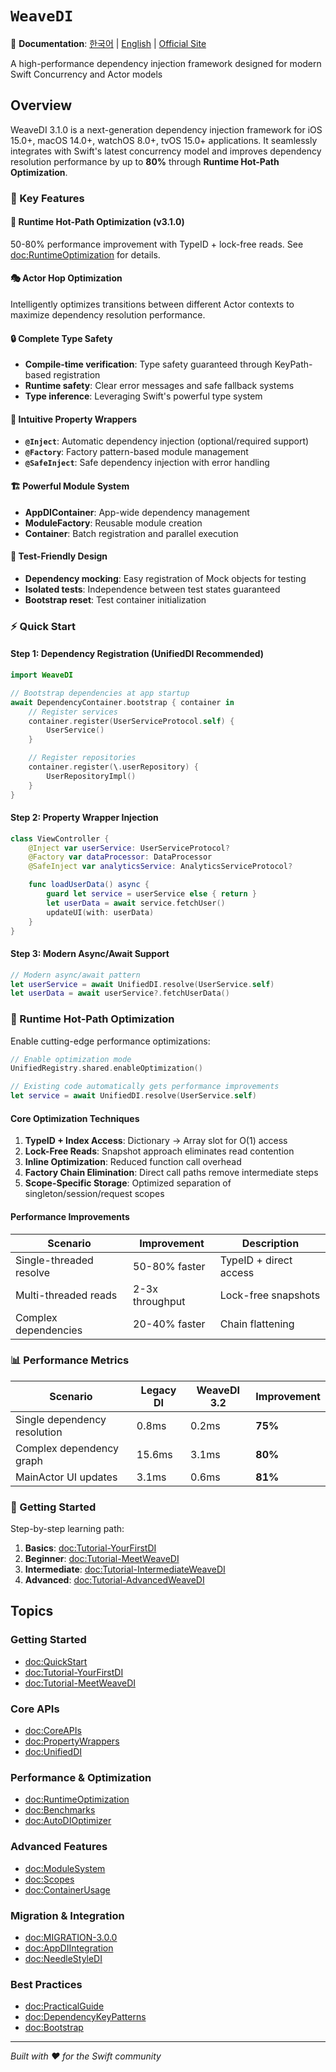 # ``WeaveDI``

📖 **Documentation**: [한국어](../ko.lproj/WeaveDI) | [English](WeaveDI) | [Official Site](https://roy-wonji.github.io/WeaveDI/documentation/weavedi)

A high-performance dependency injection framework designed for modern Swift Concurrency and Actor models

## Overview

WeaveDI 3.1.0 is a next-generation dependency injection framework for iOS 15.0+, macOS 14.0+, watchOS 8.0+, tvOS 15.0+ applications. It seamlessly integrates with Swift's latest concurrency model and improves dependency resolution performance by up to **80%** through **Runtime Hot-Path Optimization**.

### 🚀 Key Features

#### 🚀 Runtime Hot-Path Optimization (v3.1.0)
50-80% performance improvement with TypeID + lock-free reads. See <doc:RuntimeOptimization> for details.

#### 🎭 Actor Hop Optimization
Intelligently optimizes transitions between different Actor contexts to maximize dependency resolution performance.

#### 🔒 Complete Type Safety
- **Compile-time verification**: Type safety guaranteed through KeyPath-based registration
- **Runtime safety**: Clear error messages and safe fallback systems
- **Type inference**: Leveraging Swift's powerful type system

#### 📝 Intuitive Property Wrappers
- **`@Inject`**: Automatic dependency injection (optional/required support)
- **`@Factory`**: Factory pattern-based module management
- **`@SafeInject`**: Safe dependency injection with error handling

#### 🏗️ Powerful Module System
- **AppDIContainer**: App-wide dependency management
- **ModuleFactory**: Reusable module creation
- **Container**: Batch registration and parallel execution

#### 🧪 Test-Friendly Design
- **Dependency mocking**: Easy registration of Mock objects for testing
- **Isolated tests**: Independence between test states guaranteed
- **Bootstrap reset**: Test container initialization

### ⚡ Quick Start

#### Step 1: Dependency Registration (UnifiedDI Recommended)

```swift
import WeaveDI

// Bootstrap dependencies at app startup
await DependencyContainer.bootstrap { container in
    // Register services
    container.register(UserServiceProtocol.self) {
        UserService()
    }

    // Register repositories
    container.register(\.userRepository) {
        UserRepositoryImpl()
    }
}
```

#### Step 2: Property Wrapper Injection

```swift
class ViewController {
    @Inject var userService: UserServiceProtocol?
    @Factory var dataProcessor: DataProcessor
    @SafeInject var analyticsService: AnalyticsServiceProtocol?

    func loadUserData() async {
        guard let service = userService else { return }
        let userData = await service.fetchUser()
        updateUI(with: userData)
    }
}
```

#### Step 3: Modern Async/Await Support

```swift
// Modern async/await pattern
let userService = await UnifiedDI.resolve(UserService.self)
let userData = await userService?.fetchUserData()
```

### 🚀 Runtime Hot-Path Optimization

Enable cutting-edge performance optimizations:

```swift
// Enable optimization mode
UnifiedRegistry.shared.enableOptimization()

// Existing code automatically gets performance improvements
let service = await UnifiedDI.resolve(UserService.self)
```

#### Core Optimization Techniques

1. **TypeID + Index Access**: Dictionary → Array slot for O(1) access
2. **Lock-Free Reads**: Snapshot approach eliminates read contention
3. **Inline Optimization**: Reduced function call overhead
4. **Factory Chain Elimination**: Direct call paths remove intermediate steps
5. **Scope-Specific Storage**: Optimized separation of singleton/session/request scopes

#### Performance Improvements

| Scenario | Improvement | Description |
|----------|-------------|-------------|
| Single-threaded resolve | 50-80% faster | TypeID + direct access |
| Multi-threaded reads | 2-3x throughput | Lock-free snapshots |
| Complex dependencies | 20-40% faster | Chain flattening |

### 📊 Performance Metrics

| Scenario | Legacy DI | WeaveDI 3.2 | Improvement |
|---------|-----------|-------------|-------------|
| Single dependency resolution | 0.8ms | 0.2ms | **75%** |
| Complex dependency graph | 15.6ms | 3.1ms | **80%** |
| MainActor UI updates | 3.1ms | 0.6ms | **81%** |

### 🎯 Getting Started

Step-by-step learning path:

1. **Basics**: <doc:Tutorial-YourFirstDI>
2. **Beginner**: <doc:Tutorial-MeetWeaveDI>
3. **Intermediate**: <doc:Tutorial-IntermediateWeaveDI>
4. **Advanced**: <doc:Tutorial-AdvancedWeaveDI>

## Topics

### Getting Started

- <doc:QuickStart>
- <doc:Tutorial-YourFirstDI>
- <doc:Tutorial-MeetWeaveDI>

### Core APIs

- <doc:CoreAPIs>
- <doc:PropertyWrappers>
- <doc:UnifiedDI>

### Performance & Optimization

- <doc:RuntimeOptimization>
- <doc:Benchmarks>
- <doc:AutoDIOptimizer>

### Advanced Features

- <doc:ModuleSystem>
- <doc:Scopes>
- <doc:ContainerUsage>

### Migration & Integration

- <doc:MIGRATION-3.0.0>
- <doc:AppDIIntegration>
- <doc:NeedleStyleDI>

### Best Practices

- <doc:PracticalGuide>
- <doc:DependencyKeyPatterns>
- <doc:Bootstrap>

---

*Built with ❤️ for the Swift community*